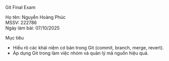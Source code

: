 Git Final Exam

Họ tên: Nguyễn Hoàng Phúc  
MSSV: 222786  
Ngày làm bài: 07/10/2025  

Mục tiêu
- Hiểu rõ các khái niệm cơ bản trong Git (commit, branch, merge, revert).  
- Áp dụng Git trong làm việc nhóm và quản lý mã nguồn hiệu quả.
